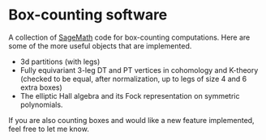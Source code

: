 # Box-counting software

A collection of [SageMath](http://www.sagemath.org/) code for box-counting computations. Here
are some of the more useful objects that are implemented.

* 3d partitions (with legs)
* Fully equivariant 3-leg DT and PT vertices in cohomology and
  K-theory (checked to be equal, after normalization, up to legs of
  size 4 and 6 extra boxes)
* The elliptic Hall algebra and its Fock representation on symmetric
  polynomials.

If you are also counting boxes and would like a new feature
implemented, feel free to let me know.
